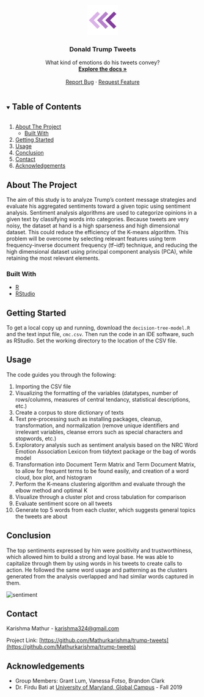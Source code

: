 <!-- PROJECT LOGO -->
<p align="center">
    <img src="images/logo.png" alt="Logo" width="80" height="80">
  </a>

  <h3 align="center">Donald Trump Tweets</h3>

  <p align="center">
    What kind of emotions do his tweets convey?
    <br />
    <a href="https://github.com/Mathurkarishma/trump-tweets"><strong>Explore the docs »</strong></a>
    <br />
    <br />
    <a href="https://github.com/Mathurkarishma/trump-tweets/issues">Report Bug</a>
    ·
    <a href="https://github.com/Mathurkarishma/trump-tweets/issues">Request Feature</a>
  </p>
</p>



<!-- TABLE OF CONTENTS -->
<details open="open">
  <summary><h2 style="display: inline-block">Table of Contents</h2></summary>
  <ol>
    <li>
      <a href="#about-the-project">About The Project</a>
      <ul>
        <li><a href="#built-with">Built With</a></li>
      </ul>
    </li>
    <li>
      <a href="#getting-started">Getting Started</a>
    </li>
    <li><a href="#usage">Usage</a></li>
    <li><a href="#conclusion">Conclusion</a></li>
    <li><a href="#contact">Contact</a></li>
    <li><a href="#acknowledgements">Acknowledgements</a></li>
  </ol>
</details>



<!-- ABOUT THE PROJECT -->
## About The Project

The aim of this study is to analyze Trump’s content message strategies and evaluate his aggregated sentiments toward a given topic using sentiment analysis.  Sentiment analysis algorithms are used to categorize opinions in a given text by classifying words into categories. Because tweets are very noisy, the dataset at hand is a high sparseness and high dimensional dataset.  This could reduce the efficiency of the K-means algorithm.  This problem will be overcome by selecting relevant features using term frequency-inverse document frequency (tf–idf) technique, and reducing the high dimensional dataset using principal component analysis (PCA), while retaining the most relevant elements.

### Built With

* [R](https://cran.r-project.org/)
* [RStudio](https://rstudio.com/)


<!-- GETTING STARTED -->
## Getting Started

To get a local copy up and running, download the `decision-tree-model.R` and the text input file, `cmc.csv`. Then run the code in an IDE software, such as RStudio.  Set the working directory to the location of the CSV file.

<!-- USAGE EXAMPLES -->
## Usage

The code guides you through the following:

1. Importing the CSV file
2. Visualizing the formatting of the variables (datatypes, number of rows/columns, measures of central tendancy, statistical descriptions, etc.)
3. Create a corpus to store dictionary of texts
4. Text pre-processing such as installing packages, cleanup, transformation, and normalization (remove unique identifiers and irrelevant variables, cleanse errors such as special characters and stopwords, etc.)
5. Exploratory analysis such as sentiment analysis based on the NRC Word Emotion Association Lexicon from tidytext package or the bag of words model
6. Transformation into Document Term Matrix and Term Document Matrix, to allow for frequent terms to be found easily, and creation of a word cloud, box plot, and histogram
7. Perform the K-means clustering algorithm and evaluate through the elbow method and optimal K
8. Visualize through a cluster plot and cross tabulation for comparison
9. Evaluate sentiment score on all tweets
10. Generate top 5 words from each cluster, which suggests general topics the tweets are about

<!-- CONCLUSION -->
## Conclusion

The top sentiments expressed by him were positivity and trustworthiness, which allowed him to build a strong and loyal base.  He was able to capitalize through them by using words in his tweets to create calls to action.  He followed the same word usage and patterning as the clusters generated from the analysis overlapped and had similar words captured in them.

<img src="images/sentimemnt.JPG" alt="sentiment">

<!-- CONTACT -->
## Contact

Karishma Mathur - karishma324@gmail.com

Project Link: [https://github.com/Mathurkarishma/trump-tweets](https://github.com/Mathurkarishma/trump-tweets)



<!-- ACKNOWLEDGEMENTS -->
## Acknowledgements

* Group Members:  Grant Lum, Vanessa Fotso, Brandon Clark </br>
* Dr. Firdu Bati at [University of Maryland, Global Campus](https://www.umgc.edu/) - Fall 2019 </br >

